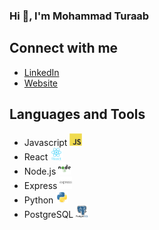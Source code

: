 <h3>Hi 👋, I'm Mohammad Turaab</h3>

<h2>Connect with me</h2>
<ul>
  <li>
    <a href="ttps://www.linkedin.com/in/mohammadturaab/ target="_blank">LinkedIn</a>
  </li>
  <li>
    <a href="#">Website</a>
  </li>
</ul>

<h2>Languages and Tools</h2>
<ul>
  <li>Javascript
    <a href="https://developer.mozilla.org/en-US/docs/Web/JavaScript" target="_blank" rel="noreferrer"> 
      <img src="https://raw.githubusercontent.com/devicons/devicon/master/icons/javascript/javascript-original.svg" alt="javascript" width="20" height="20"/> </a>
  </li>
  <li>React
    <a href="https://reactjs.org/" target="_blank" rel="noreferrer"> 
      <img src="https://raw.githubusercontent.com/devicons/devicon/master/icons/react/react-original-wordmark.svg" alt="react" width="20" height="20"/> </a>
  </li>
  <li>Node.js
    <a href="https://nodejs.org" target="_blank" rel="noreferrer"> 
      <img src="https://raw.githubusercontent.com/devicons/devicon/master/icons/nodejs/nodejs-original-wordmark.svg" alt="nodejs" width="20" height="20"/> </a>
  </li>
  <li>Express
    <a href="https://expressjs.com" target="_blank" rel="noreferrer"> 
      <img src="https://raw.githubusercontent.com/devicons/devicon/master/icons/express/express-original-wordmark.svg" alt="express" width="20" height="20"/> </a>
  </li>
  <li>Python
    <a href="https://www.python.org" target="_blank" rel="noreferrer"> 
      <img src="https://raw.githubusercontent.com/devicons/devicon/master/icons/python/python-original.svg" alt="python" width="20" height="20"/> </a>
  </li>
  <li>PostgreSQL
    <a href="https://www.postgresql.org" target="_blank" rel="noreferrer"> 
      <img src="https://raw.githubusercontent.com/devicons/devicon/master/icons/postgresql/postgresql-original-wordmark.svg" alt="postgresql" width="20" height="20"/> </a>
  </li>
</ul>

<!---
mohammadturaab/mohammadturaab is a ✨ special ✨ repository because its `README.md` (this file) appears on your GitHub profile.
You can click the Preview link to take a look at your changes.
--->
